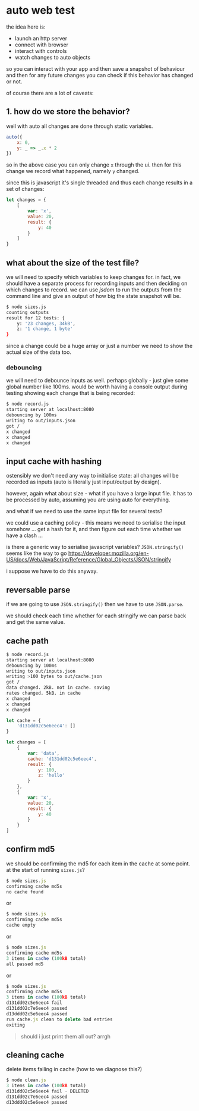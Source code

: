 # auto web test

the idea here is:

 - launch an http server
 - connect with browser
 - interact with controls
 - watch changes to auto objects

so you can interact with your app
and then save a snapshot of behaviour
and then for any future changes you
can check if this behavior has
changed or not.

of course there are a lot of caveats:

## 1. how do we store the behavior?

well with auto all changes are done
through static variables.

```js
auto({
    x: 0,
    y: _ => _.x * 2
})
```

so in the above case you can only
change `x` through the ui. then
for this change we record what
happened, namely `y` changed.

since this is javascript it's
single threaded and thus each change
results in a set of changes:

```js
let changes = {
    [
        var: 'x',
        value: 20,
        result: {
            y: 40
        }
    ]
}
```

## what about the size of the test file?

we will need to specify which variables
to keep changes for. in fact, we should
have a separate process for recording
inputs and then deciding on which changes
to record. we can use _jsdom_ to run the
outputs from the command line and give
an output of how big the state snapshot
will be.

```bash
$ node sizes.js
counting outputs
result for 12 tests: {
    y: '23 changes, 34kB',
    z: '1 change, 1 byte'
}
```

since a change could be a huge array
or just a number we need to show the
actual size of the data too.

### debouncing

we will need to debounce inputs as
well. perhaps globally - just give
some global number like 100ms.
would be worth having a console
output during testing showing each
change that is being recorded:

```bash
$ node record.js
starting server at localhost:8080
debouncing by 100ms
writing to out/inputs.json
got /
x changed
x changed
x changed
```

## input cache with hashing

ostensibly we don't need any way to
initialise state: all changes will
be recorded as inputs (auto is
literally just input/output by design).

however, again what about size - what
if you have a large input file. it
has to be processed by auto, assuming
you are using auto for everything.

and what if we need to use the same
input file for several tests?

we could use a caching policy - 
this means we need to serialise
the input somehow ... get a hash
for it, and then figure out each
time whether we have a clash ...

is there a generic way to serialise
javascript variables? `JSON.stringify()`
seems like the way to go
https://developer.mozilla.org/en-US/docs/Web/JavaScript/Reference/Global_Objects/JSON/stringify

i suppose we have to do this anyway.

## reversable parse

if we are going to use `JSON.stringify()`
then we have to use `JSON.parse`.

we should check each time whether
for each stringify we can parse
back and get the same value.

## cache path

```bash
$ node record.js
starting server at localhost:8080
debouncing by 100ms
writing to out/inputs.json
writing >100 bytes to out/cache.json
got /
data changed. 2kB. not in cache. saving
rates changed. 5kB. in cache
x changed
x changed
x changed
```

```js
let cache = {
    'd131dd02c5e6eec4': []
}
```

```js
let changes = [
    {
        var: 'data',
        cache: 'd131dd02c5e6eec4',
        result: {
            y: 100,
            z: 'hello'
        }
    },
    {
        var: 'x',
        value: 20,
        result: {
            y: 40
        }
    }
]
```

## confirm md5

we should be confirming the md5 for each
item in the cache at some point. at the
start of running `sizes.js`?

```js
$ node sizes.js
confirming cache md5s
no cache found
```

or

```js
$ node sizes.js
confirming cache md5s
cache empty
```

or

```js
$ node sizes.js
confirming cache md5s
3 items in cache (100kB total)
all passed md5
```

or

```js
$ node sizes.js
confirming cache md5s
3 items in cache (100kB total)
d131dd02c5e6eec4 fail
d131dd02c7e6eec4 passed
d13ddd02c5e6eec4 passed
run cache.js clean to delete bad entries
exiting
```

> should i just print them all out?
> arrgh

## cleaning cache

delete items failing in cache
(how to we diagnose this?)

```js
$ node clean.js
3 items in cache (100kB total)
d131dd02c5e6eec4 fail - DELETED
d131dd02c7e6eec4 passed
d13ddd02c5e6eec4 passed
```
